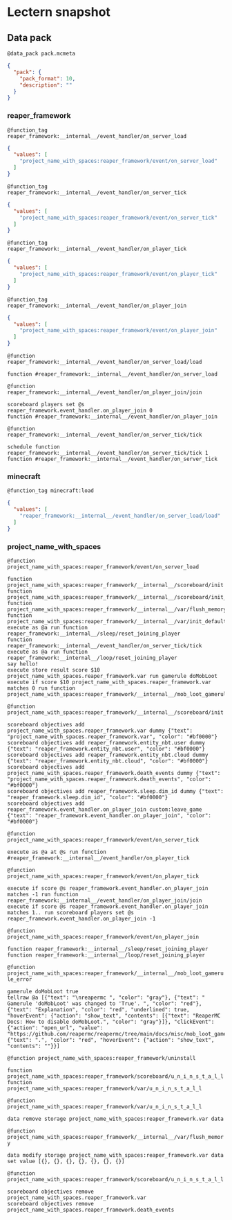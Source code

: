 # Lectern snapshot

## Data pack

`@data_pack pack.mcmeta`

```json
{
  "pack": {
    "pack_format": 10,
    "description": ""
  }
}
```

### reaper_framework

`@function_tag reaper_framework:__internal__/event_handler/on_server_load`

```json
{
  "values": [
    "project_name_with_spaces:reaper_framework/event/on_server_load"
  ]
}
```

`@function_tag reaper_framework:__internal__/event_handler/on_server_tick`

```json
{
  "values": [
    "project_name_with_spaces:reaper_framework/event/on_server_tick"
  ]
}
```

`@function_tag reaper_framework:__internal__/event_handler/on_player_tick`

```json
{
  "values": [
    "project_name_with_spaces:reaper_framework/event/on_player_tick"
  ]
}
```

`@function_tag reaper_framework:__internal__/event_handler/on_player_join`

```json
{
  "values": [
    "project_name_with_spaces:reaper_framework/event/on_player_join"
  ]
}
```

`@function reaper_framework:__internal__/event_handler/on_server_load/load`

```mcfunction
function #reaper_framework:__internal__/event_handler/on_server_load
```

`@function reaper_framework:__internal__/event_handler/on_player_join/join`

```mcfunction
scoreboard players set @s reaper_framework.event_handler.on_player_join 0
function #reaper_framework:__internal__/event_handler/on_player_join
```

`@function reaper_framework:__internal__/event_handler/on_server_tick/tick`

```mcfunction
schedule function reaper_framework:__internal__/event_handler/on_server_tick/tick 1
function #reaper_framework:__internal__/event_handler/on_server_tick
```

### minecraft

`@function_tag minecraft:load`

```json
{
  "values": [
    "reaper_framework:__internal__/event_handler/on_server_load/load"
  ]
}
```

### project_name_with_spaces

`@function project_name_with_spaces:reaper_framework/event/on_server_load`

```mcfunction
function project_name_with_spaces:reaper_framework/__internal__/scoreboard/init
function project_name_with_spaces:reaper_framework/__internal__/scoreboard/init_defaults
function project_name_with_spaces:reaper_framework/__internal__/var/flush_memory
function project_name_with_spaces:reaper_framework/__internal__/var/init_defaults
execute as @a run function reaper_framework:__internal__/sleep/reset_joining_player
function reaper_framework:__internal__/event_handler/on_server_tick/tick
execute as @a run function reaper_framework:__internal__/loop/reset_joining_player
say hello!
execute store result score $10 project_name_with_spaces.reaper_framework.var run gamerule doMobLoot
execute if score $10 project_name_with_spaces.reaper_framework.var matches 0 run function project_name_with_spaces:reaper_framework/__internal__/mob_loot_gamerule_error
```

`@function project_name_with_spaces:reaper_framework/__internal__/scoreboard/init`

```mcfunction
scoreboard objectives add project_name_with_spaces.reaper_framework.var dummy {"text": "project_name_with_spaces.reaper_framework.var", "color": "#bf0000"}
scoreboard objectives add reaper_framework.entity_nbt.user dummy {"text": "reaper_framework.entity_nbt.user", "color": "#bf0000"}
scoreboard objectives add reaper_framework.entity_nbt.cloud dummy {"text": "reaper_framework.entity_nbt.cloud", "color": "#bf0000"}
scoreboard objectives add project_name_with_spaces.reaper_framework.death_events dummy {"text": "project_name_with_spaces.reaper_framework.death_events", "color": "#bf0000"}
scoreboard objectives add reaper_framework.sleep.dim_id dummy {"text": "reaper_framework.sleep.dim_id", "color": "#bf0000"}
scoreboard objectives add reaper_framework.event_handler.on_player_join custom:leave_game {"text": "reaper_framework.event_handler.on_player_join", "color": "#bf0000"}
```

`@function project_name_with_spaces:reaper_framework/event/on_server_tick`

```mcfunction
execute as @a at @s run function #reaper_framework:__internal__/event_handler/on_player_tick
```

`@function project_name_with_spaces:reaper_framework/event/on_player_tick`

```mcfunction
execute if score @s reaper_framework.event_handler.on_player_join matches -1 run function reaper_framework:__internal__/event_handler/on_player_join/join
execute if score @s reaper_framework.event_handler.on_player_join matches 1.. run scoreboard players set @s reaper_framework.event_handler.on_player_join -1
```

`@function project_name_with_spaces:reaper_framework/event/on_player_join`

```mcfunction
function reaper_framework:__internal__/sleep/reset_joining_player
function reaper_framework:__internal__/loop/reset_joining_player
```

`@function project_name_with_spaces:reaper_framework/__internal__/mob_loot_gamerule_error`

```mcfunction
gamerule doMobLoot true
tellraw @a [{"text": "\nreapermc ", "color": "gray"}, {"text": " Gamerule 'doMobLoot' was changed to 'True'. ", "color": "red"}, {"text": "Explanation", "color": "red", "underlined": true, "hoverEvent": {"action": "show_text", "contents": [{"text": "ReaperMC Docs: How to disable doMobLoot.", "color": "gray"}]}, "clickEvent": {"action": "open_url", "value": "https://github.com/reapermc/reapermc/tree/main/docs/misc/mob_loot_gamerule.md"}}, {"text": ".", "color": "red", "hoverEvent": {"action": "show_text", "contents": ""}}]
```

`@function project_name_with_spaces:reaper_framework/uninstall`

```mcfunction
function project_name_with_spaces:reaper_framework/scoreboard/u_n_i_n_s_t_a_l_l
function project_name_with_spaces:reaper_framework/var/u_n_i_n_s_t_a_l_l
```

`@function project_name_with_spaces:reaper_framework/var/u_n_i_n_s_t_a_l_l`

```mcfunction
data remove storage project_name_with_spaces:reaper_framework.var data
```

`@function project_name_with_spaces:reaper_framework/__internal__/var/flush_memory`

```mcfunction
data modify storage project_name_with_spaces:reaper_framework.var data set value [{}, {}, {}, {}, {}, {}, {}]
```

`@function project_name_with_spaces:reaper_framework/scoreboard/u_n_i_n_s_t_a_l_l`

```mcfunction
scoreboard objectives remove project_name_with_spaces.reaper_framework.var
scoreboard objectives remove project_name_with_spaces.reaper_framework.death_events
```
